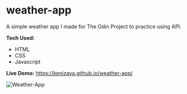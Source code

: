 # weather-app

A simple weather app I made for The Odin Project to practice using API.

**Tech Used:**
- HTML
- CSS
- Javascript

**Live Demo:** https://kenizaya.github.io/weather-app/

![Weather-App](https://user-images.githubusercontent.com/104677763/174897027-10819dc7-5e02-4c94-8fe6-06979ea6e1da.png)
